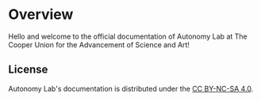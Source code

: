 # Overview

Hello and welcome to the official documentation of Autonomy Lab at The
Cooper Union for the Advancement of Science and Art!

## License

Autonomy Lab's documentation is distributed under the [CC BY-NC-SA 4.0].

[cc by-nc-sa 4.0]: https://creativecommons.org/licenses/by-nc-sa/4.0/legalcode
